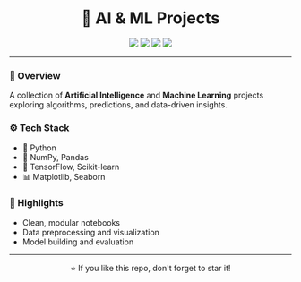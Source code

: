 <h1 align="center">🤖 AI & ML Projects</h1>

<p align="center">
  <img src="https://img.shields.io/badge/Python-3.8+-blue?logo=python" />
  <img src="https://img.shields.io/badge/TensorFlow-orange?logo=tensorflow" />
  <img src="https://img.shields.io/badge/Scikit--learn-yellow?logo=scikitlearn" />
  <img src="https://img.shields.io/badge/Jupyter-Notebook-orange?logo=jupyter" />
</p>

---

### 🧩 Overview
A collection of **Artificial Intelligence** and **Machine Learning** projects exploring algorithms, predictions, and data-driven insights.

### ⚙️ Tech Stack
- 🐍 Python  
- 🔢 NumPy, Pandas  
- 🧠 TensorFlow, Scikit-learn  
- 📊 Matplotlib, Seaborn  

### 🌟 Highlights
- Clean, modular notebooks  
- Data preprocessing and visualization  
- Model building and evaluation  

---

<p align="center">⭐ If you like this repo, don't forget to star it!</p>

